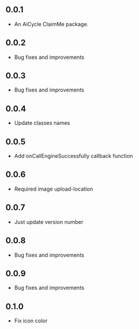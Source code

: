 ## 0.0.1

* An AiCycle ClaimMe package.

## 0.0.2

* Bug fixes and improvements

## 0.0.3

* Bug fixes and improvements

## 0.0.4

* Update classes names

## 0.0.5

* Add onCallEngineSuccessfully callback function

## 0.0.6

* Required image upload-location

## 0.0.7

* Just update version number

## 0.0.8

* Bug fixes and improvements

## 0.0.9

* Bug fixes and improvements

## 0.1.0

* Fix icon color
